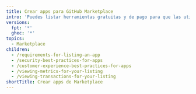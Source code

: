 ```yaml
---
title: Crear apps para GitHub Marketplace
intro: 'Puedes listar herramientas gratuitas y de pago para que las utilicen los desarrolladores en {% data variables.product.prodname_marketplace %}.'
versions:
  fpt: '*'
  ghec: '*'
topics:
  - Marketplace
children:
  - /requirements-for-listing-an-app
  - /security-best-practices-for-apps
  - /customer-experience-best-practices-for-apps
  - /viewing-metrics-for-your-listing
  - /viewing-transactions-for-your-listing
shortTitle: Crear apps de Marketplace
---
```



